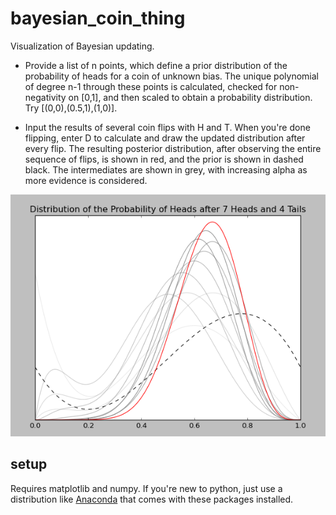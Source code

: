 # bayesian_coin_thing
Visualization of Bayesian updating.

- Provide a list of n points, which define a prior distribution of the probability of heads for a coin of unknown bias. The unique polynomial of degree n-1 through these points is calculated, checked for non-negativity on [0,1], and then scaled to obtain a probability distribution. Try [(0,0),(0.5,1),(1,0)].

- Input the results of several coin flips with H and T. When you're done flipping, enter D to calculate and draw the updated distribution after every flip. The resulting posterior distribution, after observing the entire sequence of flips, is shown in red, and the prior is shown in dashed black. The intermediates are shown in grey, with increasing alpha as more evidence is considered.

![Demo Run](draw_demo.png)

## setup

Requires matplotlib and numpy. If you're new to python, just use a distribution like [Anaconda](http://continuum.io/downloads) that comes with these packages installed.
